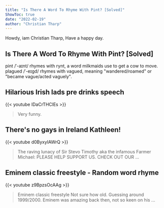 ```yaml
---
title: "Is There A Word To Rhyme With Pint? [Solved]"
ShowToc: true 
date: "2022-02-19"
author: "Christian Tharp" 
---
```


Howdy, iam Christian Tharp, Have a happy day.
## Is There A Word To Rhyme With Pint? [Solved]
pint /ˈ-aɪnt/ rhymes with rynt, a word milkmaids use to get a cow to move. plagued /ˈ-eɪɡd/ rhymes with vagued, meaning "wandered/roamed" or "became vague/acted vaguely".

## Hilarious Irish lads pre drinks speech
{{< youtube IDaCrTHClEs >}}
>Very funny.

## There's no gays in Ireland Kathleen!
{{< youtube d0ByxyIAWrQ >}}
>The raving lunacy of Sir Stevo Timothy aka the infamous Farmer Michael: PLEASE HELP SUPPORT US. CHECK OUT OUR ...

## Eminem classic freestyle - Random word rhyme
{{< youtube z9BpzsOcAAg >}}
>Eminem classic freestyle Not sure how old. Guessing around 1999/2000. Eminem was amazing back then, not so keen on his ...

